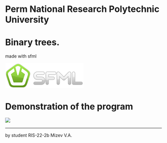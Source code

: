 # Perm National Research Polytechnic University
# Binary trees.

made with sfml

<img width=252 height=81 src="./pic/logo.png">

# Demonstration of the program

<image src="./pic/dev22.gif">

---------------------------

by student RIS-22-2b Mizev V.A.

